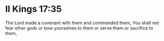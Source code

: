 # II Kings 17:35

The Lord made a covenant with them and commanded them, You shall not fear other gods or bow yourselves to them or serve them or sacrifice to them,
